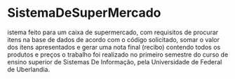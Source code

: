 # SistemaDeSuperMercado
istema feito para um caixa de supermercado, com requisitos de procurar itens na base de dados de acordo com o código solicitado, somar o valor dos itens apresentados e gerar uma nota final (recibo) contendo todos os produtos e preços
o trabalho foi realizado no primeiro semestre do curso de ensino superior de Sistemas De Informação, pela Universidade de Federal de Uberlandia.
